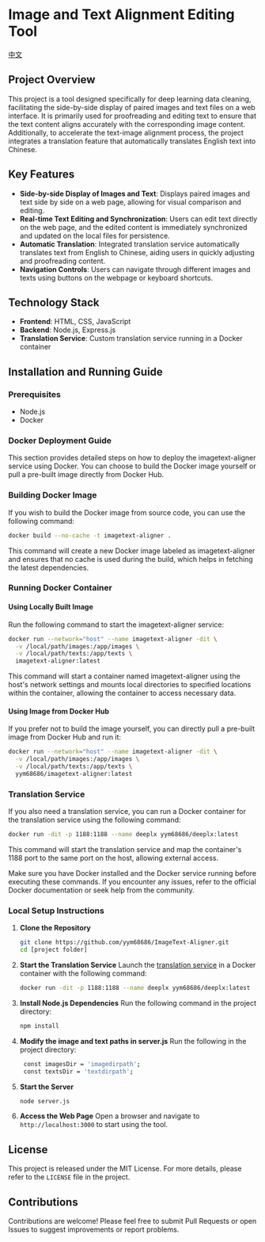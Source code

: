 # Image and Text Alignment Editing Tool

[中文](./README-zh.md)

## Project Overview
This project is a tool designed specifically for deep learning data cleaning, facilitating the side-by-side display of paired images and text files on a web interface. It is primarily used for proofreading and editing text to ensure that the text content aligns accurately with the corresponding image content. Additionally, to accelerate the text-image alignment process, the project integrates a translation feature that automatically translates English text into Chinese.

## Key Features
- **Side-by-side Display of Images and Text**: Displays paired images and text side by side on a web page, allowing for visual comparison and editing.
- **Real-time Text Editing and Synchronization**: Users can edit text directly on the web page, and the edited content is immediately synchronized and updated on the local files for persistence.
- **Automatic Translation**: Integrated translation service automatically translates text from English to Chinese, aiding users in quickly adjusting and proofreading content.
- **Navigation Controls**: Users can navigate through different images and texts using buttons on the webpage or keyboard shortcuts.

## Technology Stack
- **Frontend**: HTML, CSS, JavaScript
- **Backend**: Node.js, Express.js
- **Translation Service**: Custom translation service running in a Docker container

## Installation and Running Guide

### Prerequisites
- Node.js
- Docker

### Docker Deployment Guide

This section provides detailed steps on how to deploy the imagetext-aligner service using Docker. You can choose to build the Docker image yourself or pull a pre-built image directly from Docker Hub.

### Building Docker Image

If you wish to build the Docker image from source code, you can use the following command:

```bash
docker build --no-cache -t imagetext-aligner .
```

This command will create a new Docker image labeled as imagetext-aligner and ensures that no cache is used during the build, which helps in fetching the latest dependencies.

### Running Docker Container

#### Using Locally Built Image

Run the following command to start the imagetext-aligner service:

```bash
docker run --network="host" --name imagetext-aligner -dit \
  -v /local/path/images:/app/images \
  -v /local/path/texts:/app/texts \
  imagetext-aligner:latest
```

This command will start a container named imagetext-aligner using the host's network settings and mounts local directories to specified locations within the container, allowing the container to access necessary data.

#### Using Image from Docker Hub

If you prefer not to build the image yourself, you can directly pull a pre-built image from Docker Hub and run it:

```bash
docker run --network="host" --name imagetext-aligner -dit \
  -v /local/path/images:/app/images \
  -v /local/path/texts:/app/texts \
  yym68686/imagetext-aligner:latest
```

### Translation Service

If you also need a translation service, you can run a Docker container for the translation service using the following command:

```bash
docker run -dit -p 1188:1188 --name deeplx yym68686/deeplx:latest
```

This command will start the translation service and map the container's 1188 port to the same port on the host, allowing external access.

Make sure you have Docker installed and the Docker service running before executing these commands. If you encounter any issues, refer to the official Docker documentation or seek help from the community.

### Local Setup Instructions
1. **Clone the Repository**
   ```bash
   git clone https://github.com/yym68686/ImageText-Aligner.git
   cd [project folder]
   ```

2. **Start the Translation Service**
   Launch the [translation service](https://github.com/yym68686/DeepLX.git) in a Docker container with the following command:
   ```bash
   docker run -dit -p 1188:1188 --name deeplx yym68686/deeplx:latest
   ```

3. **Install Node.js Dependencies**
   Run the following command in the project directory:
   ```bash
   npm install
   ```
4. **Modify the image and text paths in server.js**
   Run the following in the project directory:
   ```bash
    const imagesDir = 'imagedirpath';
    const textsDir = 'textdirpath';
   ```

5. **Start the Server**
   ```bash
   node server.js
   ```

6. **Access the Web Page**
   Open a browser and navigate to `http://localhost:3000` to start using the tool.

## License
This project is released under the MIT License. For more details, please refer to the `LICENSE` file in the project.

## Contributions
Contributions are welcome! Please feel free to submit Pull Requests or open Issues to suggest improvements or report problems.